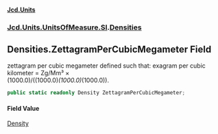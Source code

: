 #### [Jcd.Units](index.md 'index')
### [Jcd.Units.UnitsOfMeasure.SI](Jcd.Units.UnitsOfMeasure.SI.md 'Jcd.Units.UnitsOfMeasure.SI').[Densities](Densities.md 'Jcd.Units.UnitsOfMeasure.SI.Densities')

## Densities.ZettagramPerCubicMegameter Field

zettagram per cubic megameter defined such that: exagram per cubic kilometer = Zg/Mm³ ×  
(1000.0)/((1000.0)*(1000.0)*(1000.0)).

```csharp
public static readonly Density ZettagramPerCubicMegameter;
```

#### Field Value
[Density](Density.md 'Jcd.Units.UnitTypes.Density')